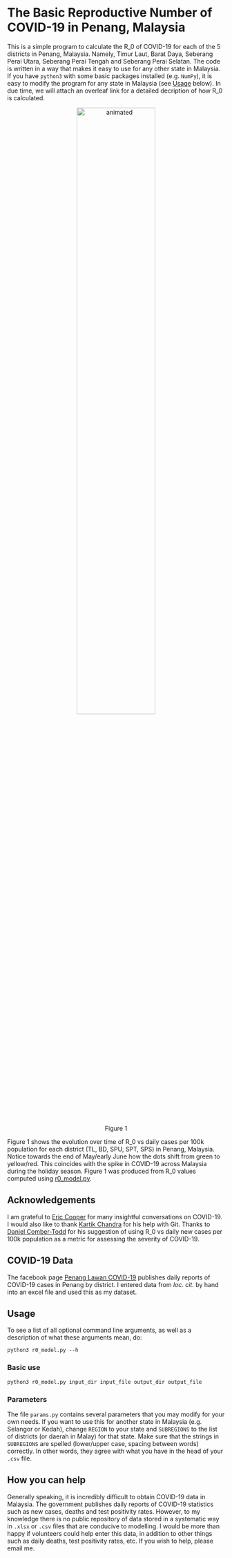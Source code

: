 # The Basic Reproductive Number of COVID-19 in Penang, Malaysia

This is a simple program to calculate the R_0 of COVID-19 for each of the 5 districts in Penang, Malaysia. Namely, Timur Laut, Barat Daya, Seberang Perai Utara, Seberang Perai Tengah and Seberang Perai Selatan. The code is written in a way that makes it easy to use for any other state in Malaysia. If you have ``python3`` with some basic packages installed (e.g. ``NumPy``), it is easy to modify the program for any state in Malaysia (see [Usage](#usage) below). In due time, we will attach an overleaf link for a detailed decription of how R_0 is calculated.


<p align="center">
  <img src="penang.gif " alt="animated" width="60%">
</p>
<div style="margin:auto; width:80%">
  <p align="center">
  Figure 1 
  </p>
</div>

Figure 1 shows the evolution over time of R_0 vs daily cases per 100k population for each district (TL, BD, SPU, SPT, SPS) in Penang, Malaysia. Notice towards the end of May/early June how the dots shift from green to yellow/red. This coincides with the spike in COVID-19 across Malaysia during the holiday season. Figure 1 was produced from R_0 values computed using <a href="https://github.com/dblim/penang-covid19/blob/main/r0_model.py">r0_model.py</a>.

## Acknowledgements
I am grateful to [Eric Cooper](https://www.stanfordesp.org/teach/teachers/escooper/bio.html) for many insightful conversations on COVID-19. I would also like to thank [Kartik Chandra](https://cs.stanford.edu/~kach/) for his help with Git. Thanks to [Daniel Comber-Todd](https://github.com/danielct) for his suggestion of using R_0 vs daily new cases per 100k population as a metric for assessing the severity of COVID-19.

## COVID-19 Data 
The facebook page [Penang Lawan COVID-19](https://www.facebook.com/penanglawancovid19/) publishes daily reports of COVID-19 cases in Penang by district. I entered data from *loc. cit.* by hand into an excel file and used this as my dataset.

## Usage
To see a list of all optional command line arguments, as well as a description of what these arguments mean, do:

```
python3 r0_model.py --h
```

### Basic use


```
python3 r0_model.py input_dir input_file output_dir output_file
```


### Parameters 
The file ```params.py``` contains several parameters that you may modify for your own needs. If you want to use this for another state in Malaysia (e.g. Selangor or Kedah), change ```REGION``` to your state and ```SUBREGIONS``` to the list of districts (or daerah in Malay) for that state. Make sure that the strings in ```SUBREGIONS``` are spelled (lower/upper case, spacing between words) correctly. In other words, they agree with what you have in the head of your ```.csv``` file. 

## How you can help
Generally speaking, it is incredibly difficult to obtain COVID-19 data in Malaysia. The government publishes daily reports of COVID-19 statistics such as new cases, deaths and test positivity rates. However, to my knowledge there is no public repository of data stored in a systematic way in ``.xlsx`` or ``.csv`` files that are conducive to modelling. I would be more than happy if volunteers could help enter this data, in addition to other things such as daily deaths, test positivity rates, etc. If you wish to help, please email me.
